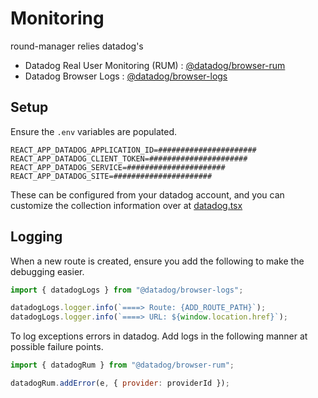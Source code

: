 # Monitoring

round-manager relies datadog's

- Datadog Real User Monitoring (RUM) : [@datadog/browser-rum](https://www.npmjs.com/package/@datadog/browser-rum)
- Datadog Browser Logs : [@datadog/browser-logs](https://www.npmjs.com/package/@datadog/browser-logs)

## Setup

Ensure the `.env` variables are populated.

```
REACT_APP_DATADOG_APPLICATION_ID=######################
REACT_APP_DATADOG_CLIENT_TOKEN=######################
REACT_APP_DATADOG_SERVICE=######################
REACT_APP_DATADOG_SITE=######################
```

These can be configured from your datadog account, and you can customize the collection information over
at [datadog.tsx](../src/datadog.tsx)

## Logging

When a new route is created, ensure you add the following to make the debugging easier.

```javascript
import { datadogLogs } from "@datadog/browser-logs";

datadogLogs.logger.info(`====> Route: {ADD_ROUTE_PATH}`);
datadogLogs.logger.info(`====> URL: ${window.location.href}`);
```

To log exceptions errors in datadog. Add logs in the following manner at possible failure points.

```javascript
import { datadogRum } from "@datadog/browser-rum";

datadogRum.addError(e, { provider: providerId });
```
